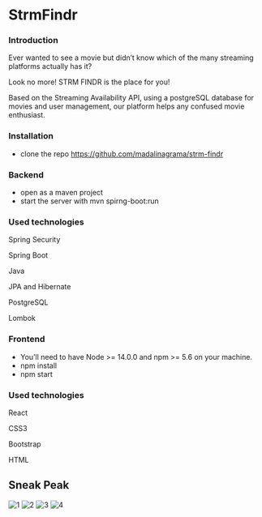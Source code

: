 # StrmFindr


### Introduction

Ever wanted to see a movie but didn’t know which of the many streaming platforms actually has it?

Look no more! STRM FINDR is the place for you! 

Based on the Streaming Availability API, using a postgreSQL database for movies and user management, our platform helps any confused movie enthusiast.


### Installation
- clone the repo https://github.com/madalinagrama/strm-findr

### Backend

- open as a maven project
- start the server with mvn spirng-boot:run

### Used technologies

Spring Security

Spring Boot

Java

JPA and Hibernate

PostgreSQL

Lombok


### Frontend
- You’ll need to have Node >= 14.0.0 and npm >= 5.6 on your machine.
- npm install
- npm start

### Used technologies

React

CSS3

Bootstrap

HTML

## Sneak Peak


![1](https://user-images.githubusercontent.com/70819556/144831961-7fed7997-6d52-42ec-9c2a-35ee13c90010.png)
![2](https://user-images.githubusercontent.com/70819556/144833981-77aa26a1-6be8-4b26-b3c3-947fef81c855.png)
![3](https://user-images.githubusercontent.com/70819556/144834041-c71b207a-d0c4-47a9-8c37-66f7c13b7270.png)
![4](https://user-images.githubusercontent.com/70819556/144834090-69e352eb-1196-4200-ab7e-e86c36196e8b.png)
